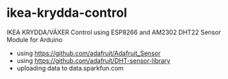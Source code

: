 # ikea-krydda-control
IKEA KRYDDA/VÄXER Control using ESP8266 and AM2302 DHT22 Sensor Module for Arduino

 - using https://github.com/adafruit/Adafruit_Sensor
 - using https://github.com/adafruit/DHT-sensor-library 
 - uploading data to data.sparkfun.com
